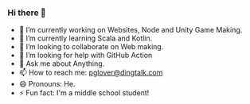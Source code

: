### Hi there 👋

- 🔭 I’m currently working on Websites, Node and Unity Game Making.
- 🌱 I’m currently learning Scala and Kotlin.
- 👯 I’m looking to collaborate on Web making.
- 🤔 I’m looking for help with GitHub Action
- 💬 Ask me about Anything.
- 📫 How to reach me: pglover@dingtalk.com
- 😄 Pronouns: He.
- ⚡ Fun fact: I'm a middle school student!
